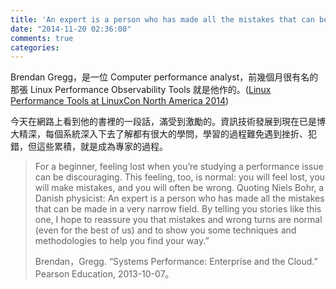 ```yaml
---
title: 'An expert is a person who has made all the mistakes that can be made in a very narrow field'
date: "2014-11-20 02:36:00"
comments: true
categories: 
---
```

Brendan Gregg，是一位 Computer performance analyst，前幾個月很有名的那張 Linux Performance Observability Tools 就是他作的。([Linux Performance Tools at LinuxCon North America 2014](http://www.brendangregg.com/blog/2014-08-23/linux-perf-tools-linuxcon-na-2014.html))

今天在網路上看到他的書裡的一段話，滿受到激勵的。資訊技術發展到現在已是博大精深，每個系統深入下去了解都有很大的學問，學習的過程難免遇到挫折、犯錯，但這些累積，就是成為專家的過程。
>For a beginner, feeling lost when you’re studying a performance issue can be discouraging. This feeling, too, is normal: you will feel lost, you will make mistakes, and you will often be wrong. 
Quoting Niels Bohr, a Danish physicist:
An expert is a person who has made all the mistakes that can be made in a very narrow field.
By telling you stories like this one, I hope to reassure you that mistakes and wrong turns are normal (even for the best of us) and to show you some techniques and methodologies to help you find your way.”
>
>Brendan，Gregg. “Systems Performance: Enterprise and the Cloud.” Pearson Education, 2013-10-07。
